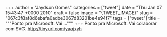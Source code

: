 
+++
author = "Jaydson Gomes"
categories = ["tweet"]
date = "Thu Jan 07 15:43:47 +0000 2010"
draft = false
image = "{TWEET_IMAGE}"
slug = "067c3f8af8d6ebafa0adbe3067d83201be4e94f7"
tags = ["tweet"]
title = """Ponto pra Microsoft. Vai ..."""
+++
Ponto pra Microsoft. Vai colaborar com SVG. http://tinyurl.com/yaajxyh
